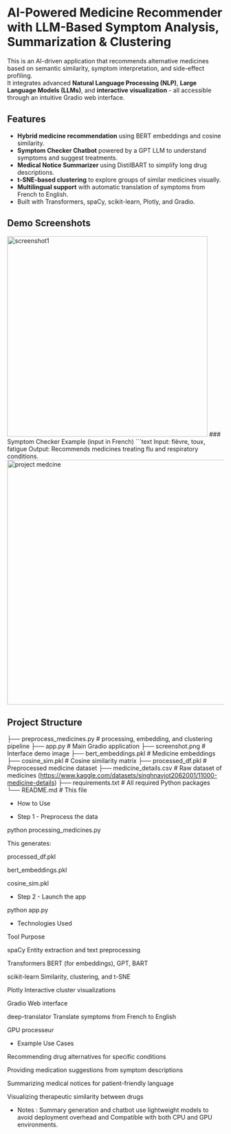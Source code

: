 
# AI-Powered Medicine Recommender with LLM-Based Symptom Analysis, Summarization & Clustering

This is an AI-driven application that recommends alternative medicines based on semantic similarity, symptom interpretation, and side-effect profiling.  
It integrates advanced **Natural Language Processing (NLP)**, **Large Language Models (LLMs)**, and **interactive visualization** - all accessible through an intuitive Gradio web interface.


## Features


- **Hybrid medicine recommendation** using BERT embeddings and cosine similarity.
- **Symptom Checker Chatbot** powered by a GPT LLM to understand symptoms and suggest treatments.
- **Medical Notice Summarizer** using DistilBART to simplify long drug descriptions.
- **t-SNE-based clustering** to explore groups of similar medicines visually.
- **Multilingual support** with automatic translation of symptoms from French to English.
- Built with Transformers, spaCy, scikit-learn, Plotly, and Gradio.

## Demo Screenshots
<img width="466" alt="screenshot1" src="https://github.com/user-attachments/assets/6161a9db-24aa-4dd9-b085-1ebd394be768" />
### Symptom Checker Example (input in French)
```text
Input: fièvre, toux, fatigue
Output: Recommends medicines treating flu and respiratory conditions.
<img width="569" alt="project medcine" src="https://github.com/user-attachments/assets/143fb013-7810-424f-93cb-57c819121419" />

## Project Structure

├── preprocess_medicines.py # processing, embedding, and clustering pipeline
├── app.py                     # Main Gradio application
├── screenshot.png             # Interface demo image
├── bert_embeddings.pkl        # Medicine embeddings
├── cosine_sim.pkl             # Cosine similarity matrix
├── processed_df.pkl           # Preprocessed medicine dataset
├── medicine_details.csv       # Raw dataset of medicines (https://www.kaggle.com/datasets/singhnavjot2062001/11000-medicine-details)
├── requirements.txt           # All required Python packages
└── README.md                  # This file


- How to Use

- Step 1 - Preprocess the data

python processing_medicines.py

This generates:

processed_df.pkl

bert_embeddings.pkl

cosine_sim.pkl

- Step 2 - Launch the app

python app.py


- Technologies Used

Tool	Purpose

spaCy	Entity extraction and text preprocessing

Transformers	BERT (for embeddings), GPT, BART

scikit-learn	Similarity, clustering, and t-SNE

Plotly	Interactive cluster visualizations

Gradio	Web interface

deep-translator	Translate symptoms from French to English

GPU processeur

- Example Use Cases

Recommending drug alternatives for specific conditions

Providing medication suggestions from symptom descriptions

Summarizing medical notices for patient-friendly language

Visualizing therapeutic similarity between drugs

- Notes : Summary generation and chatbot use lightweight models to avoid deployment overhead and Compatible with both CPU and GPU environments.

